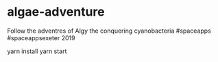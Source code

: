 # algae-adventure
Follow the adventres of Algy the conquering cyanobacteria
#spaceapps #spaceappsexeter 2019


yarn install
yarn start
